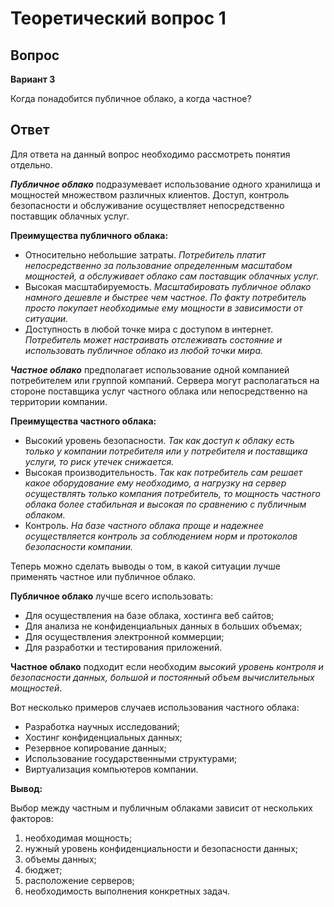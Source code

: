 # Теоретический вопрос 1

## Вопрос

**Вариант 3**

Когда понадобится публичное облако, а когда частное?


## Ответ

Для ответа на данный вопрос необходимо рассмотреть понятия отдельно.

***Публичное облако*** подразумевает использование одного хранилища и мощностей множеством различных клиентов. Доступ, контроль безопасности и обслуживание осуществляет непосредственно поставщик облачных услуг.

**Преимущества публичного облака:**
- Относительно небольшие затраты. *Потребитель платит непосредственно за пользование определенным масштабом мощностей, а обслуживает облако сам поставщик облачных услуг.*
- Высокая масштабируемость. *Масштабировать публичное облако намного дешевле и быстрее чем частное. По факту потребитель просто покупает необходимые ему мощности в зависимости от ситуации.*
- Доступность в любой точке мира с доступом в интернет. *Потребитель может настраивать отслеживать состояние и использовать публичное облако из любой точки мира.* 

***Частное облако*** предполагает использование одной компанией потребителем или группой компаний. Сервера могут располагаться на стороне  поставщика услуг  частного облака или непосредственно на территории компании.

**Преимущества частного облака:**
- Высокий уровень безопасности. *Так как доступ к облаку есть только у компании потребителя или у потребителя и поставщика услуги, то риск утечек снижается.*
- Высокая производительность. *Так как потребитель сам решает какое оборудование ему необходимо, а нагрузку на сервер осуществлять только компания потребитель, то мощность частного облака более стабильная и высокая по сравнению с публичным облаком.*
- Контроль. *На базе частного облака проще и надежнее осуществляется контроль за соблюдением норм и протоколов безопасности компании.*

Теперь можно сделать выводы о том, в какой ситуации лучше применять частное или публичное облако.

**Публичное облако** лучше всего использовать:
- Для осуществления на базе облака, хостинга веб сайтов;
- Для анализа не конфиденциальных данных в больших объемах;
- Для осуществления электронной коммерции;
- Для разработки и тестирования приложений.

**Частное облако** подходит если необходим *высокий уровень контроля и безопасности данных, большой и постоянный  объем вычислительных мощностей*.

Вот несколько примеров случаев использования частного облака:
- Разработка научных исследований;
- Хостинг конфиденциальных данных; 
- Резервное копирование данных;
- Использование государственными структурами;
- Виртуализация компьютеров компании.


**Вывод:**

Выбор между частным и публичным облаками зависит от нескольких факторов:
1. необходимая мощность;
2. нужный уровень конфиденциальности и безопасности данных;
3. объемы данных;
4. бюджет;
5. расположение серверов;
6. необходимость выполнения конкретных задач.


